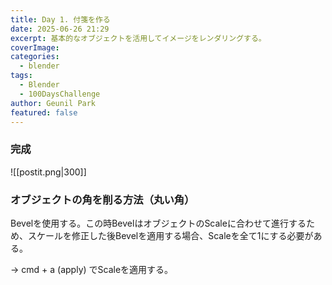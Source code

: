 ```yaml
---
title: Day 1. 付箋を作る
date: 2025-06-26 21:29
excerpt: 基本的なオブジェクトを活用してイメージをレンダリングする。
coverImage: 
categories:
  - blender
tags:
  - Blender
  - 100DaysChallenge
author: Geunil Park
featured: false
---
```

### 完成

![[postit.png|300]]

### オブジェクトの角を削る方法（丸い角）

Bevelを使用する。この時BevelはオブジェクトのScaleに合わせて進行するため、スケールを修正した後Bevelを適用する場合、Scaleを全て1にする必要がある。

→ cmd + a (apply) でScaleを適用する。 